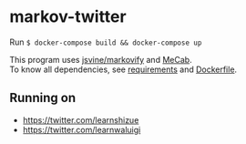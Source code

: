 # markov-twitter

Run `$ docker-compose build && docker-compose up`

This program uses [jsvine/markovify](https://github.com/jsvine/markovify) and [MeCab](https://taku910.github.io/mecab/).  
To know all dependencies, see [requirements](requirements.txt) and [Dockerfile](Dockerfile).

## Running on
- https://twitter.com/learnshizue
- https://twitter.com/learnwaluigi
